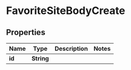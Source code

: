 
# FavoriteSiteBodyCreate

## Properties
Name | Type | Description | Notes
------------ | ------------- | ------------- | -------------
**id** | **String** |  | 



